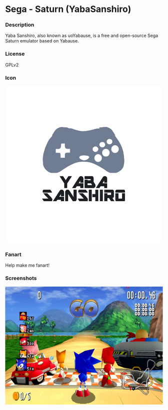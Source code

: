 # Sega - Saturn (YabaSanshiro)

### Description

Yaba Sanshiro, also known as uoYabause, is a free and open-source Sega Saturn emulator based on Yabause.

### License

GPLv2

### Icon

![Sega - Saturn (YabaSanshiro) icon](game.libretro.yabasanshiro/resources/icon.png)

### Fanart

Help make me fanart!

### Screenshots

![Sega - Saturn (YabaSanshiro) screenshot](game.libretro.yabasanshiro/resources/screenshot-01.jpg)
